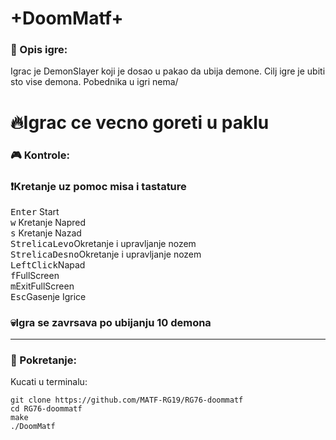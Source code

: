# +DoomMatf+

### :memo: Opis igre:
Igrac je DemonSlayer koji je dosao u pakao da ubija demone.
Cilj igre je ubiti sto vise demona. Pobednika u igri nema/
# :fire:Igrac ce vecno goreti u paklu


### :video_game: Kontrole:
### :exclamation:Kretanje uz pomoc misa i tastature
<kbd>Enter</kbd> Start<br>
<kbd>w</kbd> Kretanje Napred<br>
<kbd>s</kbd> Kretanje Nazad<br>
<kbd>StrelicaLevo</kbd>Okretanje i upravljanje nozem<br>
<kbd>StrelicaDesno</kbd>Okretanje i upravljanje nozem<br>
<kbd>LeftClick</kbd>Napad<br>
<kbd>f</kbd>FullScreen<br>
<kbd>m</kbd>ExitFullScreen<br>
<kbd>Esc</kbd>Gasenje Igrice<br>

### :skull:Igra se zavrsava po ubijanju 10 demona
___
### :wrench: Pokretanje:
Kucati u terminalu:
```shell
git clone https://github.com/MATF-RG19/RG76-doommatf
cd RG76-doommatf
make
./DoomMatf

